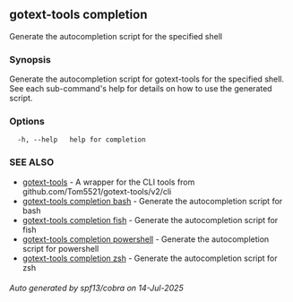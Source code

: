 ## gotext-tools completion

Generate the autocompletion script for the specified shell

### Synopsis

Generate the autocompletion script for gotext-tools for the specified shell.
See each sub-command's help for details on how to use the generated script.


### Options

```
  -h, --help   help for completion
```

### SEE ALSO

* [gotext-tools](gotext-tools.md)	 - A wrapper for the CLI tools from github.com/Tom5521/gotext-tools/v2/cli
* [gotext-tools completion bash](gotext-tools_completion_bash.md)	 - Generate the autocompletion script for bash
* [gotext-tools completion fish](gotext-tools_completion_fish.md)	 - Generate the autocompletion script for fish
* [gotext-tools completion powershell](gotext-tools_completion_powershell.md)	 - Generate the autocompletion script for powershell
* [gotext-tools completion zsh](gotext-tools_completion_zsh.md)	 - Generate the autocompletion script for zsh

###### Auto generated by spf13/cobra on 14-Jul-2025
